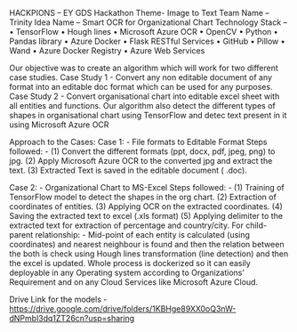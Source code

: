 HACKPIONS – EY GDS Hackathon
Theme- Image to Text
Team Name – Trinity
Idea Name – Smart OCR for Organizational Chart
Technology Stack – 
    • TensorFlow
    • Hough lines
    • Microsoft Azure OCR
    • OpenCV
    • Python
    • Pandas library
    • Azure Docker
    • Flask RESTful Services
    • GitHub
    • Pillow
    • Wand
    • Azure Docker Registry
    • Azure Web Services
    
Our objective was to create an algorithm which will work for two different case studies.
Case Study 1 - Convert any non editable document of any format into an editable doc format which can be used for any purposes.
Case Study 2 - Convert organisational chart into editable excel sheet with all entities and functions.
Our algorithm also detect the different types of shapes in organisational chart using TensorFlow and detec text present in it using Microsoft Azure OCR

Approach to the Cases:
Case 1: - File formats to Editable Format
Steps followed: -
    (1) Convert the different formats (ppt, docx, pdf, jpeg, png) to jpg. 
    (2) Apply Microsoft Azure OCR to the converted jpg and extract the text.
    (3) Extracted Text is saved in the editable document ( .doc).

Case 2: - Organizational Chart to MS-Excel
Steps followed: -
    (1) Training of TensorFlow model to detect the shapes in the org chart.
    (2) Extraction of coordinates of entities.
    (3) Applying OCR on the extracted coordinates.
    (4) Saving the extracted text to excel (.xls format)
    (5) Applying delimiter to the extracted text for extraction of percentage and country/city.
For child-parent relationship: -
Mid-point of each entity is calculated (using coordinates) and nearest neighbour is found and then the relation between the both is check using Hough lines transformation (line detection) and then the excel is updated.
Whole process is dockerized so it can easily deployable in any Operating system according to Organizations’ Requirement and on any Cloud Services like Microsoft Azure Cloud.

Drive Link for the models - https://drive.google.com/drive/folders/1KBHge89XX0oQ3nW-dNPmbl3dq1ZT26cn?usp=sharing

